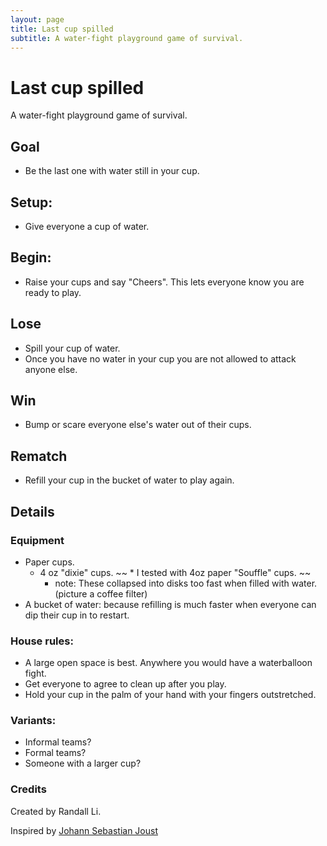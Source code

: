 ```yaml
---
layout: page
title: Last cup spilled
subtitle: A water-fight playground game of survival.
---
```


# Last cup spilled

A water-fight playground game of survival. 

## Goal
* Be the last one with water still in your cup. 

## Setup:
* Give everyone a cup of water.

## Begin:
* Raise your cups and say "Cheers". This lets everyone know you are ready to play.

## Lose
* Spill your cup of water.
* Once you have no water in your cup you are not allowed to attack anyone else.

## Win
* Bump or scare everyone else's water out of their cups.

## Rematch
* Refill your cup in the bucket of water to play again.

## Details

### Equipment
* Paper cups.
    * 4 oz "dixie" cups.
    ~~ * I tested with 4oz paper "Souffle" cups. ~~
       * note: These collapsed into disks too fast when filled with water. (picture a coffee filter)
* A bucket of water: because refilling is much faster when everyone can dip their cup in to restart.

### House rules: 
* A large open space is best. Anywhere you would have a waterballoon fight.
* Get everyone to agree to clean up after you play.
* Hold your cup in the palm of your hand with your fingers outstretched.

### Variants:
* Informal teams?
* Formal teams?
* Someone with a larger cup?

### Credits
Created by Randall Li.

Inspired by [Johann Sebastian Joust](http://www.jsjoust.com/)
